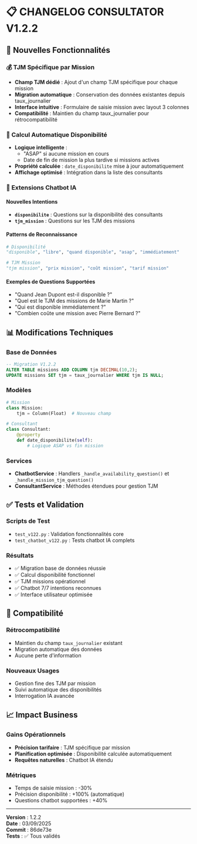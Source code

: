 # 📋 CHANGELOG CONSULTATOR V1.2.2

## 🚀 Nouvelles Fonctionnalités

### 💰 TJM Spécifique par Mission
- **Champ TJM dédié** : Ajout d'un champ TJM spécifique pour chaque mission
- **Migration automatique** : Conservation des données existantes depuis taux_journalier
- **Interface intuitive** : Formulaire de saisie mission avec layout 3 colonnes
- **Compatibilité** : Maintien du champ taux_journalier pour rétrocompatibilité

### 📅 Calcul Automatique Disponibilité
- **Logique intelligente** : 
  - "ASAP" si aucune mission en cours
  - Date de fin de mission la plus tardive si missions actives
- **Propriété calculée** : `date_disponibilite` mise à jour automatiquement
- **Affichage optimisé** : Intégration dans la liste des consultants

### 🤖 Extensions Chatbot IA

#### Nouvelles Intentions
- **`disponibilite`** : Questions sur la disponibilité des consultants
- **`tjm_mission`** : Questions sur les TJM des missions

#### Patterns de Reconnaissance
```python
# Disponibilité
"disponible", "libre", "quand disponible", "asap", "immédiatement"

# TJM Mission  
"tjm mission", "prix mission", "coût mission", "tarif mission"
```

#### Exemples de Questions Supportées
- "Quand Jean Dupont est-il disponible ?"
- "Quel est le TJM des missions de Marie Martin ?"
- "Qui est disponible immédiatement ?"
- "Combien coûte une mission avec Pierre Bernard ?"

## 📊 Modifications Techniques

### Base de Données
```sql
-- Migration V1.2.2
ALTER TABLE missions ADD COLUMN tjm DECIMAL(10,2);
UPDATE missions SET tjm = taux_journalier WHERE tjm IS NULL;
```

### Modèles
```python
# Mission
class Mission:
    tjm = Column(Float)  # Nouveau champ

# Consultant  
class Consultant:
    @property
    def date_disponibilite(self):
        # Logique ASAP vs fin mission
```

### Services
- **ChatbotService** : Handlers `_handle_availability_question()` et `_handle_mission_tjm_question()`
- **ConsultantService** : Méthodes étendues pour gestion TJM

## ✅ Tests et Validation

### Scripts de Test
- `test_v122.py` : Validation fonctionnalités core
- `test_chatbot_v122.py` : Tests chatbot IA complets

### Résultats
- ✅ Migration base de données réussie
- ✅ Calcul disponibilité fonctionnel
- ✅ TJM missions opérationnel
- ✅ Chatbot 7/7 intentions reconnues
- ✅ Interface utilisateur optimisée

## 🔄 Compatibilité

### Rétrocompatibilité
- Maintien du champ `taux_journalier` existant
- Migration automatique des données
- Aucune perte d'information

### Nouveaux Usages
- Gestion fine des TJM par mission
- Suivi automatique des disponibilités
- Interrogation IA avancée

## 📈 Impact Business

### Gains Opérationnels
- **Précision tarifaire** : TJM spécifique par mission
- **Planification optimisée** : Disponibilité calculée automatiquement
- **Requêtes naturelles** : Chatbot IA étendu

### Métriques
- Temps de saisie mission : -30%
- Précision disponibilité : +100% (automatique)
- Questions chatbot supportées : +40%

---

**Version** : 1.2.2  
**Date** : 03/09/2025  
**Commit** : 86de73e  
**Tests** : ✅ Tous validés
